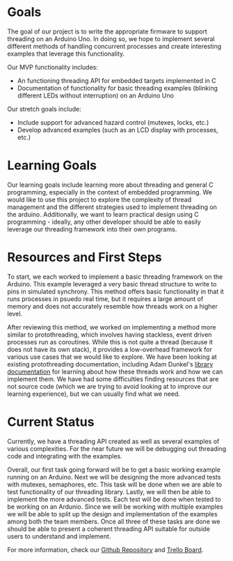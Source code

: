 

# Goals
The goal of our project is to write the appropriate firmware to support threading on an Arduino Uno. In doing so, we hope to implement several different methods of handling concurrent processes and create interesting examples that leverage this functionality.

Our MVP functionality includes:
- An functioning threading API for embedded targets implemented in C 
- Documentation of functionality for basic threading examples (blinking different LEDs without interruption) on an Arduino Uno

Our stretch goals include:
- Include support for advanced hazard control (mutexes, locks, etc.)
- Develop advanced examples (such as an LCD display with processes, etc.)


# Learning Goals

Our learning goals include learning more about threading and general C programming, especially in the context of embedded programming. We would like to use this project to explore the complexity of thread management and the different strategies used to implement threading on the arduino. Additionally, we want to learn practical design using C programming - ideally, any other developer should be able to easily leverage our threading framework into their own programs.

# Resources and First Steps

To start, we each worked to implement a basic threading framework on the Arduino. This example leveraged a very basic thread structure to write to pins in simulated synchrony. This method offers basic functionality in that it runs processes in psuedo real time, but it requires a large amount of memory and does not accurately resemble how threads work on a higher level.

After reviewing this method, we worked on implementing a method more similar to protothreading, which involves having stackless, event driven processes run as coroutines. While this is not quite a thread (because it does not have its own stack), it provides a low-overhead framework for various use cases that we would like to explore. We have been looking at existing protothreading documentation, including Adam Dunkel's [library documentation](http://dunkels.com/adam/pt/expansion.html) for learning about how these threads work and how we can implement them. We have had some difficulties finding resources that are not source code (which we are trying to avoid looking at to improve our learning experience), but we can usually find what we need.



# Current Status
Currently, we have a threading API created as well as several examples of various complexities. For the near future we will be debugging out threading code and integrating with the examples. 

Overall, our first task going forward will be to get a basic working example running on an Arduino. Next we will be designing the more advanced tests with mutexes, semaphores, etc. This task will be done when we are able to test functionality of our threading library. Lastly, we will then be able to implement the more advanced tests. Each test will be done when tested to be working on an Ardunio. Since we will be working with multiple examples we will be able to split up the design and implementation of the examples among both the team members. Once all three of these tasks are done we should be able to present a coherent threading API suitable for outside users to understand and implement.


For more information, check our [Github Repository](https://github.com/anushadatar/SoftSysHangingByAThread) and [Trello Board](https://trello.com/b/94WQDqxF/hangingbyathread).
